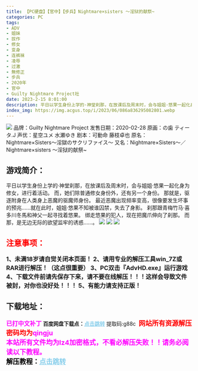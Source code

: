 ```yaml
---
title: 【PC硬盘】【官中】【步兵】Nightmare×sisters ～淫狱的献祭~
categories: PC
tags:
- ADV
- 姐妹
- 拔作
- 修女
- 变身
- 连裤袜
- 凌辱
- 过激
- 無修正
- 步兵
- 2020年
- 官中
- Guilty Nightmare Project社
date: 2023-2-15 8:01:00
description: 平日以学生身份上学的·神堂刹那，在放课后及周末时，会与姐姐·悠果一起化身为修女，进行着活动。而，她们除普通修女身份外，还有另一个身份。那就是，驱逐附身在人类身上恶魔的驱魔师身份。最近恶魔出现频率变高，很像要发生坏事的预兆……就在此时，姐姐·悠果不知被谁囚禁，失去了身影。刹那跟青梅竹马·喜多川冬馬和神父一起寻找着悠果。绑走悠果的犯人，现在把魔爪伸向了刹那。而那，是无边无际的欲望监牢的诱惑……。
index_img: https://img.acgus.top/i/2023/06/086a836295082801.webp
---
```

![](https://img.acgus.top/i/2023/06/086a836295082801.webp)
品牌：Guilty Nightmare Project
发售日期：2020-02-28
原画：の歯 ティータ.J
声优：星空ユメ 水瀬ゆき
剧本：可動命 藤枝卓也
原名：Nightmare×Sisters～淫獄のサクリファイス～
又名：Nightmare×Sisters～／Nightmare×sisters ～淫狱的献祭~

## 游戏简介：
平日以学生身份上学的·神堂刹那，在放课后及周末时，会与姐姐·悠果一起化身为修女，进行着活动。
而，她们除普通修女身份外，还有另一个身份。
那就是，驱逐附身在人类身上恶魔的驱魔师身份。
最近恶魔出现频率变高，很像要发生坏事的预兆……就在此时，姐姐·悠果不知被谁囚禁，失去了身影。
刹那跟青梅竹马·喜多川冬馬和神父一起寻找着悠果。
绑走悠果的犯人，现在把魔爪伸向了刹那。
而那，是无边无际的欲望监牢的诱惑……。
![](https://img.acgus.top/i/2023/06/2f71e31e69082806.webp)
![](https://img.acgus.top/i/2023/06/dbf7004fd0082804.webp)
![](https://img.acgus.top/i/2023/06/21f3fb4103082802.webp)





## <font color=#FF0000 >注意事项：</font>
<font size=3><b>1、未满18岁请自觉关闭本页面！
2、请用专业的解压工具win_7Z或RAR进行解压！（这点很重要）
3、PC双击『AdvHD.exe』运行游戏
4、下载文件前请先保存下来，请不要在线解压！！！这样会导致文件被封，对你也没好处！！！
5、有能力请支持正版！</b></font>

## 下载地址：
<font color=#FF00FF size=3><b>已打中文补丁</b></font>
<b>百度网盘下载点：</b><a href="https://pan.baidu.com/s/1gLDeVXamSAHAcmqAyRqabQ?pwd=g88c" style="color: #87CEEB;"><b>点击跳转</b></a> 提取码:g88c
<a style="padding: 0" href="https://post.qingju.org/AD/"><img style="max-width:100%" src="https://img.acgus.top/i/2024/07/478f689b8021d8d499ab43d21acf137a.gif" alt=""></a>
<b><font color=#FF0000 size=4>网站所有资源解压密码均为</b></font><b><font color=#FF00FF size=4>qingju</font><font color=#FF0000 ></font></b><br><b><font color=#FF00FF size=4>本站所有文件均为lz4加密格式，不看必解压失败！！请务必阅读以下教程。</b></font><br><b><font color=#000 size=4>解压教程：</b><a href="https://post.qingju.org/tutorial/000/" style="color: #87CEEB;"><b>点击跳转</b></a>
